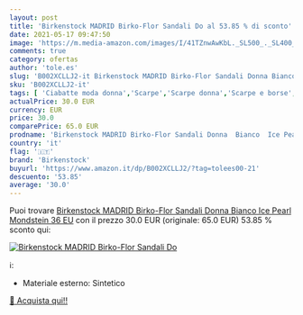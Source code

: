 ```yaml
---
layout: post
title: 'Birkenstock MADRID Birko-Flor Sandali Do al 53.85 % di sconto'
date: 2021-05-17 09:47:50
image: 'https://m.media-amazon.com/images/I/41TZnwAwKbL._SL500_._SL400_.jpg'
comments: true
category: ofertas
author: 'tole.es'
slug: 'B002XCLLJ2-it Birkenstock MADRID Birko-Flor Sandali Donna Bianco Ice...'
sku: 'B002XCLLJ2-it'
tags: [ 'Ciabatte moda donna','Scarpe','Scarpe donna','Scarpe e borse','Zoccoli e sabot donna','birkenstock', ]
actualPrice: 30.0 EUR
currency: EUR
price: 30.0
comparePrice: 65.0 EUR
prodname: 'Birkenstock MADRID Birko-Flor Sandali Donna  Bianco  Ice Pearl Mondstein   36 EU'
country: 'it'
flag: '🇮🇹'
brand: 'Birkenstock'
buyurl: 'https://www.amazon.it/dp/B002XCLLJ2/?tag=tolees00-21'
descuento: '53.85'
average: '30.0'
---
```


Puoi trovare [Birkenstock MADRID Birko-Flor Sandali Donna  Bianco  Ice Pearl Mondstein   36 EU](https://www.amazon.it/dp/B002XCLLJ2/?tag=tolees00-21) con il prezzo 30.0 EUR (originale: 65.0 EUR) 53.85 % sconto qui:

[![Birkenstock MADRID Birko-Flor Sandali Do](https://m.media-amazon.com/images/I/41TZnwAwKbL._SL500_._SL400_.jpg)](https://www.amazon.it/dp/B002XCLLJ2/?tag=tolees00-21)

ℹ️:

- Materiale esterno: Sintetico

[🛒 Acquista qui!!](https://www.amazon.it/dp/B002XCLLJ2/?tag=tolees00-21)
